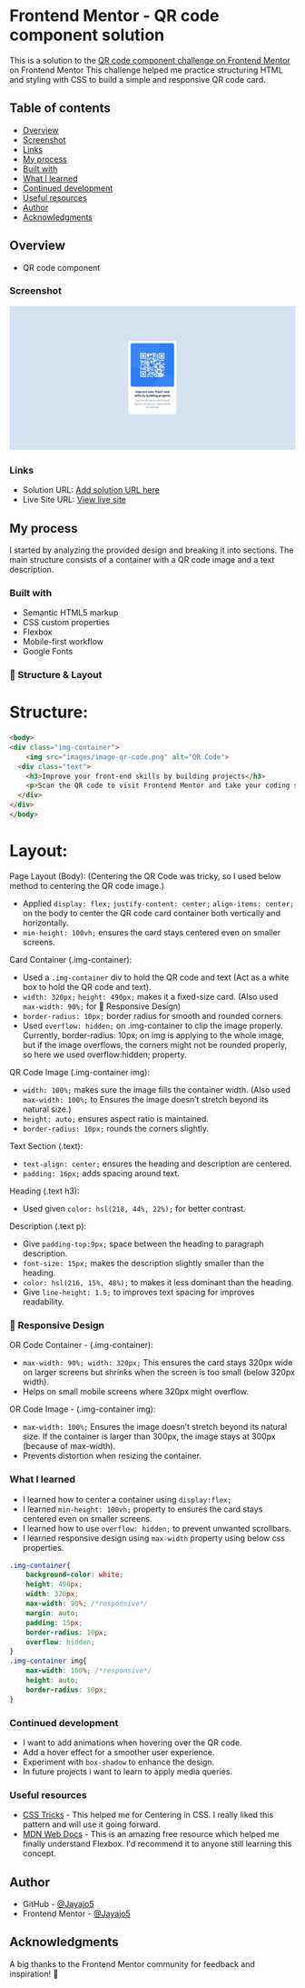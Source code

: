 # Frontend Mentor - QR code component solution

This is a solution to the [QR code component challenge on Frontend Mentor](https://www.frontendmentor.io/challenges/qr-code-component-iux_sIO_H) on Frontend Mentor This challenge helped me practice structuring HTML and styling with CSS to build a simple and responsive QR code card.  

## Table of contents

- [Overview](#overview) 
- [Screenshot](#screenshot)
- [Links](#links)
- [My process](#my-process) 
- [Built with](#built-with) 
- [What I learned](#what-i-learned) 
- [Continued development](#continued-development) 
- [Useful resources](#useful-resources) 
- [Author](#author)
- [Acknowledgments](#acknowledgments)


## Overview
- QR code component

### Screenshot

![Screenshot of my QR Code Component](images/Screenshot.jpeg)

### Links

- Solution URL: [Add solution URL here](https://your-solution-url.com)
- Live Site URL: [View live site]([https://github.com/Jayajo5/QR-Code-Challenge-.git])

## My process
I started by analyzing the provided design and breaking it into sections. The main structure consists of a container with a QR code image and a text description.

### Built with
- Semantic HTML5 markup
- CSS custom properties
- Flexbox
- Mobile-first workflow
- Google Fonts

### 📐 Structure & Layout 
# Structure:

  ```HTML
  <body>
  <div class="img-container">
      <img src="images/image-qr-code.png" alt="QR Code">
    <div class="text">
      <h3>Improve your front-end skills by building projects</h3>
      <p>Scan the QR code to visit Frontend Mentor and take your coding skills to the next level</p>
    </div>
  </div>
</body>
```
# Layout: 
Page Layout (Body):
(Centering the QR Code was tricky, so I used below method to centering the QR code image.)
- Applied `display: flex;` `justify-content: center;` `align-items: center;` on the body to center the QR code card container both vertically and horizontally.
- `min-height: 100vh;` ensures the card stays centered even on smaller screens.

Card Container (.img-container):
- Used a `.img-container` div to hold the QR code and text (Act as a white box to hold the QR code and text).
- `width: 320px;` `height: 490px;` makes it a fixed-size card. (Also used `max-width: 90%;` for 📱 Responsive Design)
- `border-radius: 10px;` border radius for smooth and rounded corners.
- Used `overflow: hidden;` on .img-container to clip the image properly. Currently, border-radius: 10px; on img is applying to the whole image, but if the image overflows, the corners might not be rounded properly, so here we used overflow:hidden; property.

QR Code Image (.img-container img):
- `width: 100%;` makes sure the image fills the container width. (Also used `max-width: 100%;` to Ensures the image doesn’t stretch beyond its natural size.)
- `height: auto;` ensures aspect ratio is maintained.
- `border-radius: 10px;` rounds the corners slightly.

Text Section (.text):
- `text-align: center;` ensures the heading and description are centered.
- `padding: 16px;` adds spacing around text.

Heading (.text h3):
- Used given `color: hsl(218, 44%, 22%);` for better contrast.

Description (.text p):
- Give `padding-top:9px;` space between the heading to paragraph description.
- `font-size: 15px;` makes the description slightly smaller than the heading.
- `color: hsl(216, 15%, 48%);` to makes it less dominant than the heading.
- Give `line-height: 1.5;` to improves text spacing for improves readability.

### 📱 Responsive Design
OR Code Container - (.img-container):
- `max-width: 90%; width: 320px;` This ensures the card stays 320px wide on larger screens but shrinks when the screen is too small (below 320px width).
- Helps on small mobile screens where 320px might overflow.

OR Code Image - (.img-container img):
- `max-width: 100%;` Ensures the image doesn’t stretch beyond its natural size. If the container is larger than 300px, the image stays at 300px (because of max-width).
- Prevents distortion when resizing the container.

### What I learned
- I learned how to center a container using `display:flex;`
- I learned `min-height: 100vh;` property to ensures the card stays centered even on smaller screens.
- I learned how to use `overflow: hidden;` to prevent unwanted scrollbars.
- I learned responsive design using `max-width` property using below css properties.

```CSS
.img-container{
    background-color: white;
    height: 490px;
    width: 320px;
    max-width: 90%; /*responsive*/
    margin: auto;
    padding: 15px;
    border-radius: 10px;
    overflow: hidden;
}
.img-container img{
    max-width: 100%; /*responsive*/
    height: auto;                 
    border-radius: 10px;
}
```
### Continued development

- I want to add animations when hovering over the QR code. 
- Add a hover effect for a smoother user experience. 
- Experiment with `box-shadow` to enhance the design. 
- In future projects i want to learn to apply media queries.

### Useful resources

- [CSS Tricks](https://css-tricks.com/centering-css-complete-guide/) - This helped me for Centering in CSS. I really liked this pattern and will use it going forward.
- [MDN Web Docs](https://developer.mozilla.org/en-US/docs/Glossary/Flexbox) - This is an amazing free resource which helped me finally understand Flexbox. I'd recommend it to anyone still learning this concept.

## Author

- GitHub - [@Jayajo5](https://github.com/Jayajo5)
- Frontend Mentor - [@Jayajo5](https://www.frontendmentor.io/profile/Jayajo5)

## Acknowledgments

A big thanks to the Frontend Mentor community for feedback and inspiration! 🚀



